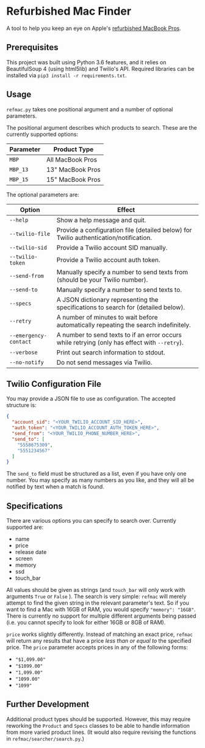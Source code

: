 # Refurbished Mac Finder

A tool to help you keep an eye on Apple's [refurbished MacBook Pros](https://www.apple.com/shop/browse/home/specialdeals/mac/macbook_pro).

## Prerequisites

This project was built using Python 3.6 features, and it relies on BeautifulSoup 4 (using html5lib) and Twilio's API.
Required libraries can be installed via `pip3 install -r requirements.txt`.

## Usage

`refmac.py` takes one positional argument and a number of optional parameters.

The positional argument describes which products to search. These are the currently supported options:

| Parameter | Product Type     |
|-----------|------------------|
| `MBP`     | All MacBook Pros |
| `MBP_13`  | 13" MacBook Pros |
| `MBP_15`  | 15" MacBook Pros |

The optional parameters are:

| Option                | Effect |
|-----------------------|--------|
| `--help`              | Show a help message and quit. |
| `--twilio-file`       | Provide a configuration file (detailed below) for Twilio authentication/notification. |
| `--twilio-sid`        | Provide a Twilio account SID manually. |
| `--twilio-token`      | Provide a Twilio account auth token. |
| `--send-from`         | Manually specify a number to send texts from (should be your Twilio number). |
| `--send-to`           | Manually specify a number to send texts to. |
| `--specs`             | A JSON dictionary representing the specifications to search for (detailed below). |
| `--retry`             | A number of minutes to wait before automatically repeating the search indefinitely. |
| `--emergency-contact` | A number to send texts to if an error occurs while retrying (only has effect with `--retry`). |
| `--verbose`           | Print out search information to stdout. |
| `--no-notify`         | Do not send messages via Twilio. |

## Twilio Configuration File

You may provide a JSON file to use as configuration. The accepted structure is:

```json
{
  "account_sid": "<YOUR_TWILIO_ACCOUNT_SID_HERE>",
  "auth_token": "<YOUR_TWILIO_ACCOUNT_AUTH_TOKEN_HERE>",
  "send_from": "<YOUR_TWILIO_PHONE_NUMBER_HERE>",
  "send_to": [
    "5558675309",
    "5551234567"
  ]
}
```

The `send_to` field must be structured as a list, even if you have only one number. You may specify as many numbers as
you like, and they will all be notified by text when a match is found.

## Specifications

There are various options you can specify to search over. Currently supported are:

- name
- price
- release date
- screen
- memory
- ssd
- touch_bar

All values should be given as strings (and `touch_bar` will only work with arguments `True` or `False` ). The search is
very simple: `refmac` will merely attempt to find the given string in the relevant parameter's text. So if you want to
find a Mac with 16GB of RAM, you would specify `"memory": "16GB"`. There is currently no support for multiple different
arguments being passed (i.e. you cannot specify to look for either 16GB or 8GB of RAM).

`price` works slightly differently. Instead of matching an exact price, `refmac` will return any results that have a
price *less than or equal to* the specified price. The `price` parameter accepts prices in any of the following forms:

- `"$1,099.00"`
- `"$1099.00"`
- `"1,099.00"`
- `"1099.00"`
- `"1099"`

## Further Development

Additional product types should be supported. However, this may require reworking the `Product` and `Specs` classes to
be able to handle information from more varied product lines. (It would also require revising the functions in
`refmac/searcher/search.py`.)
